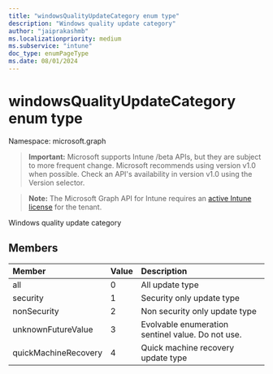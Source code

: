 ```yaml
---
title: "windowsQualityUpdateCategory enum type"
description: "Windows quality update category"
author: "jaiprakashmb"
ms.localizationpriority: medium
ms.subservice: "intune"
doc_type: enumPageType
ms.date: 08/01/2024
---
```


# windowsQualityUpdateCategory enum type

Namespace: microsoft.graph

> **Important:** Microsoft supports Intune /beta APIs, but they are subject to more frequent change. Microsoft recommends using version v1.0 when possible. Check an API's availability in version v1.0 using the Version selector.

> **Note:** The Microsoft Graph API for Intune requires an [active Intune license](https://go.microsoft.com/fwlink/?linkid=839381) for the tenant.

Windows quality update category

## Members
|Member|Value|Description|
|:---|:---|:---|
|all|0|All update type|
|security|1|Security only update type|
|nonSecurity|2|Non security only update type|
|unknownFutureValue|3|Evolvable enumeration sentinel value. Do not use.|
|quickMachineRecovery|4|Quick machine recovery update type|